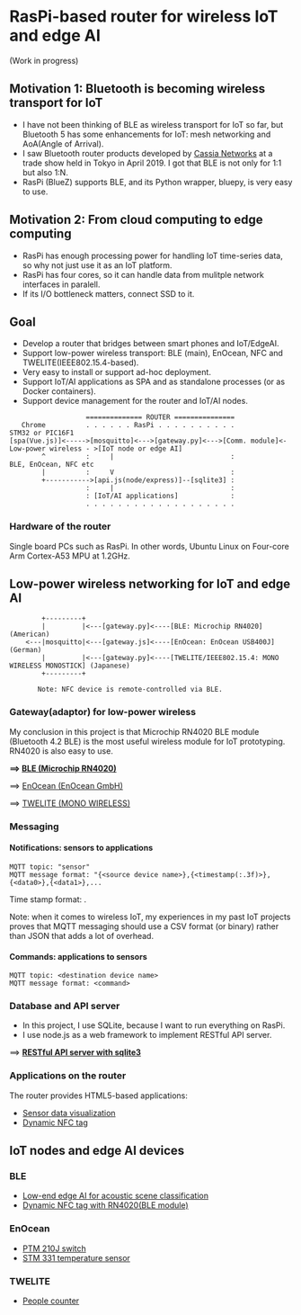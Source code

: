 # RasPi-based router for wireless IoT and edge AI

(Work in progress)

## Motivation 1: Bluetooth is becoming wireless transport for IoT

- I have not been thinking of BLE as wireless transport for IoT so far, but Bluetooth 5 has some enhancements for IoT: mesh networking and AoA(Angle of Arrival).
- I saw Bluetooth router products developed by [Cassia Networks](https://www.cassianetworks.com/) at a trade show held in Tokyo in April 2019. I got that BLE is not only for 1:1 but also 1:N.
- RasPi (BlueZ) supports BLE, and its Python wrapper, bluepy, is very easy to use.

## Motivation 2: From cloud computing to edge computing

- RasPi has enough processing power for handling IoT time-series data, so why not just use it as an IoT platform.
- RasPi has four cores, so it can handle data from mulitple network interfaces in paralell.
- If its I/O bottleneck matters, connect SSD to it.

## Goal

- Develop a router that bridges between smart phones and IoT/EdgeAI.
- Support low-power wireless transport: BLE (main), EnOcean, NFC and TWELITE(IEEE802.15.4-based).
- Very easy to install or support ad-hoc deployment.
- Support IoT/AI applications as SPA and as standalone processes (or as Docker containers).
- Support device management for the router and IoT/AI nodes.

```
                   ============== ROUTER ===============
   Chrome          . . . . . . RasPi . . . . . . . . . .                                      STM32 or PIC16F1
[spa(Vue.js)]<----->[mosquitto]<--->[gateway.py]<--->[Comm. module]<- Low-power wireless - >[IoT node or edge AI]
        ^          :     |                             :             BLE, EnOcean, NFC etc
        |          :     V                             :
        +----------->[api.js(node/express)]--[sqlite3] :
                   :     |                             : 
                   : [IoT/AI applications]             :       
                   . . . . . . . . . . . . . . . . . . .                                   
```

### Hardware of the router

Single board PCs such as RasPi. In other words, Ubuntu Linux on Four-core Arm Cortex-A53 MPU at 1.2GHz.

## Low-power wireless networking for IoT and edge AI

```
        +---------+
        |         |<---[gateway.py]<----[BLE: Microchip RN4020] (American)
    <---|mosquitto|<---[gateway.js]<----[EnOcean: EnOcean USB400J] (German)
        |         |<---[gateway.py]<----[TWELITE/IEEE802.15.4: MONO WIRELESS MONOSTICK] (Japanese)
        +---------+
        
       Note: NFC device is remote-controlled via BLE.
```

### Gateway(adaptor) for low-power wireless

My conclusion in this project is that Microchip RN4020 BLE module (Bluetooth 4.2 BLE) is the most useful wireless module for IoT prototyping. RN4020 is also easy to use. 

**==> [BLE (Microchip RN4020)](./gateway/BLE)**

==> [EnOcean (EnOcean GmbH)](./gateway/EnOcean)

==> [TWELITE (MONO WIRELESS)](./gateway/TWELITE)

### Messaging

#### Notifications: sensors to applications

```
MQTT topic: "sensor"
MQTT message format: "{<source device name>},{<timestamp(:.3f)>},{<data0>},{<data1>},...
```

Time stamp format: <epoch time in seconds>.<msec part of epoch time>

Note: when it comes to wireless IoT, my experiences in my past IoT projects proves that MQTT messaging should use a CSV format (or binary) rather than JSON that adds a lot of overhead.

#### Commands: applications to sensors

```
MQTT topic: <destination device name> 
MQTT message format: <command>
```
### Database and API server

- In this project, I use SQLite, because I want to run everything on RasPi.
- I use node.js as a web framework to implement RESTful API server.

==> **[RESTful API server with sqlite3](./router)**

### Applications on the router

The router provides HTML5-based applications:
- [Sensor data visualization](./html5/visualization/use_cases)
- [Dynamic NFC tag](./html5/dynamic-nfc)

## IoT nodes and edge AI devices

### BLE

- [Low-end edge AI for acoustic scene classification](https://github.com/araobp/acoustic-features)
- [Dynamic NFC tag with RN4020(BLE module)](./device/dynamic-nfc/stm32/Dynamic_NFC_tag_with_RN4020)

### EnOcean

- [PTM 210J switch](https://www.enocean.com/en/enocean-modules-928mhz/details/ptm-210j/)
- [STM 331 temperature sensor](https://www.enocean.com/en/enocean-modules/details/stm-331/)

### TWELITE

- [People counter](https://github.com/araobp/pic16f1-mcu/blob/master/TWELITE.md)
